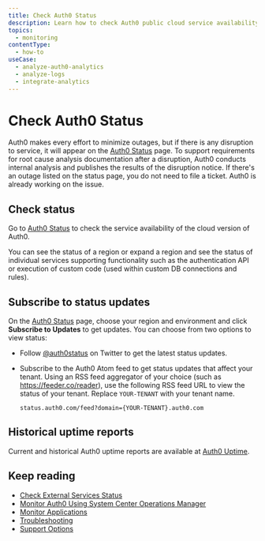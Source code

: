 ```yaml
---
title: Check Auth0 Status
description: Learn how to check Auth0 public cloud service availability, incident reports, and historical uptime reports. 
topics:
  - monitoring
contentType:
  - how-to
useCase:
  - analyze-auth0-analytics
  - analyze-logs
  - integrate-analytics
---
```


# Check Auth0 Status

Auth0 makes every effort to minimize outages, but if there is any disruption to service, it will appear on the [Auth0 Status](https://status.auth0.com) page. To support requirements for root cause analysis documentation after a disruption, Auth0 conducts internal analysis and publishes the results of the disruption notice. If there's an outage listed on the status page, you do not need to file a ticket. Auth0 is already working on the issue. 

## Check status

Go to [Auth0 Status](https://status.auth0.com) to check the service availability of the cloud version of Auth0. 

You can see the status of a region or expand a region and see the status of individual services supporting functionality such as the authentication API or execution of custom code (used within custom DB connections and rules).

## Subscribe to status updates

On the [Auth0 Status](https://status.auth0.com) page, choose your region and environment and click **Subscribe to Updates** to get updates. You can choose from two options to view status: 

* Follow [@auth0status](https://twitter.com/auth0status) on Twitter to get the latest status updates.

* Subscribe to the Auth0 Atom feed to get status updates that affect your tenant. Using an RSS feed aggregator of your choice (such as https://feeder.co/reader), use the following RSS feed URL to view the status of your tenant. Replace `YOUR-TENANT` with your tenant name.

   `status.auth0.com/feed?domain={YOUR-TENANT}.auth0.com`

## Historical uptime reports

Current and historical Auth0 uptime reports are available at [Auth0 Uptime](http://uptime.auth0.com).

## Keep reading

* [Check External Services Status](/monitoring/guides/check-external-services)
* [Monitor Auth0 Using System Center Operations Manager](/monitoring/guides/monitor-using-SCOM)
* [Monitor Applications](/monitoring/guides/monitor-applications)
* [Troubleshooting](/troubleshoot)
* [Support Options](/support)
